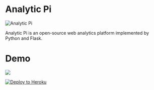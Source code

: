 # Analytic Pi

![Analytic Pi](https://avatars2.githubusercontent.com/u/18034015?v=3&s=200)

Analytic Pi is an open-source web analytics platform implemented by Python and Flask.

# Demo

![](https://cloud.githubusercontent.com/assets/1311594/22901021/650067be-f1fe-11e6-91b7-cb88c1055171.png)

[![Deploy to Heroku](https://www.herokucdn.com/deploy/button.svg)](https://www.heroku.com/deploy/?template=https://github.com/analyticpi/analyticpi)
